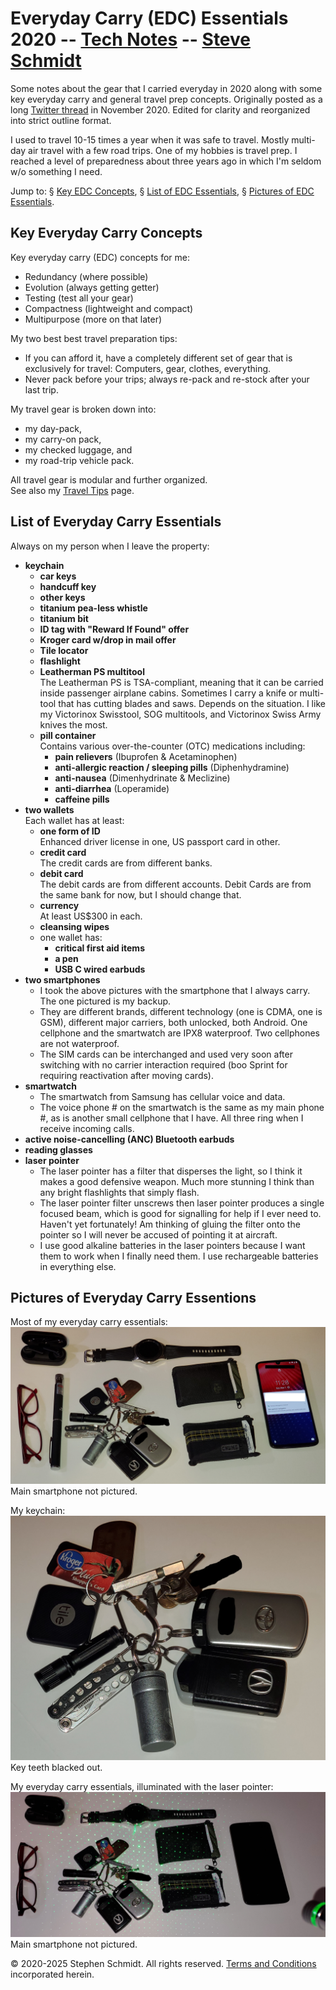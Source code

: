 
# Everyday Carry (EDC) Essentials 2020 -- [Tech Notes](..) -- [Steve Schmidt](/)
Some notes about the gear that I carried everyday in 2020 along with some key everyday carry and general travel prep concepts.
Originally posted as a long [Twitter thread](https://x.com/czmyt/status/1322948156238299143) in November 2020.
Edited for clarity and reorganized into strict outline format.

I used to travel 10-15 times a year when it was safe to travel.
Mostly multi-day air travel with a few road trips.
One of my hobbies is travel prep.
I reached a level of preparedness about three years ago in which I'm seldom w/o something I need.

Jump to:
    §&nbsp;[Key EDC Concepts](#concepts),
    §&nbsp;[List of EDC Essentials](#list),
    §&nbsp;[Pictures of EDC Essentials](#pictures).


<a name="concepts"></a>
## Key Everyday Carry Concepts

Key everyday carry (EDC) concepts for me:
- Redundancy (where possible)
- Evolution (always getting getter)
- Testing (test all your gear)
- Compactness (lightweight and compact)
- Multipurpose (more on that later)

My two best best travel preparation tips:
- If you can afford it, have a completely different set of gear that is exclusively for travel: Computers, gear, clothes, everything.
- Never pack before your trips; always re-pack and re-stock after your last trip.

My travel gear is broken down into:
- my day-pack,
- my carry-on pack,
- my checked luggage, and
- my road-trip vehicle pack.

All travel gear is modular and further organized.
<br />See also my [Travel Tips](/travel-tips) page.


<a name="list"></a>
## List of Everyday Carry Essentials

Always on my person when I leave the property:
- **keychain**
    - **car keys**
    - **handcuff key**
    - **other keys**
    - **titanium pea-less whistle**
    - **titanium bit**
    - **ID tag with "Reward If Found" offer**
    - **Kroger card w/drop in mail offer**
    - **Tile locator**
    - **flashlight**
    - **Leatherman PS multitool**
        <br />The Leatherman PS is TSA-compliant, meaning that it can be carried inside passenger airplane cabins.
        Sometimes I carry a knife or multi-tool that has cutting blades and saws.
        Depends on the situation.
        I like my Victorinox Swisstool, SOG multitools, and Victorinox Swiss Army knives the most.
    - **pill container**
        <br />Contains various over-the-counter (OTC) medications including:
        - **pain relievers** (Ibuprofen & Acetaminophen)
        - **anti-allergic reaction / sleeping pills** (Diphenhydramine)
        - **anti-nausea** (Dimenhydrinate & Meclizine)
        - **anti-diarrhea** (Loperamide)
        - **caffeine pills**
- **two wallets**
    <br />Each wallet has at least:
    - **one form of ID**
        <br />Enhanced driver license in one, US passport card in other.
    - **credit card**
        <br />The credit cards are from different banks.
    - **debit card**
        <br />The debit cards are from different accounts.
        Debit Cards are from the same bank for now, but I should change that.
    - **currency**
        <br />At least US$300 in each.
    - **cleansing wipes**
    - one wallet has:
        - **critical first aid items**
        - **a pen**
        - **USB C wired earbuds**
- **two smartphones**
    - I took the above pictures with the smartphone that I always carry.
        The one pictured is my backup.
    - They are different brands, different technology (one is CDMA, one is GSM), different major carriers, both unlocked, both Android.
        One cellphone and the smartwatch are IPX8 waterproof.
        Two cellphones are not waterproof.
    - The SIM cards can be interchanged and used very soon after switching with no carrier interaction required (boo Sprint for requiring reactivation after moving cards).
- **smartwatch**
    - The smartwatch from Samsung has cellular voice and data.
    - The voice phone # on the smartwatch is the same as my main phone #, as is another small cellphone that I have.
        All three ring when I receive incoming calls.
- **active noise-cancelling (ANC) Bluetooth earbuds**
- **reading glasses**
- **laser pointer**
    - The laser pointer has a filter that disperses the light, so I think it makes a good defensive weapon.
        Much more stunning I think than any bright flashlights that simply flash.
    - The laser pointer filter unscrews then laser pointer produces a single focused beam, which is good for signalling for help if I ever need to.
        Haven't yet fortunately!
        Am thinking of gluing the filter onto the pointer so I will never be accused of pointing it at aircraft.
    - I use good alkaline batteries in the laser pointers because I want them to work when I finally need them.
        I use rechargeable batteries in everything else.


<a name="pictures"></a>
## Pictures of Everyday Carry Essentions

Most of my everyday carry essentials:
[![Everyday Carry Essentials](edc-essentials.jpg)](edc-essentials.jpg)
Main smartphone not pictured.

My keychain:
[![Everyday Carry Keychain](edc-keychain.jpg)](edc-keychain.jpg)
Key teeth blacked out.

My everyday carry essentials, illuminated with the laser pointer:
[![Everyday Carry Essentials Illuminated](edc-essentials-illum.jpg)](edc-essentials-illum.jpg)
Main smartphone not pictured.

© 2020-2025 Stephen Schmidt.  All rights reserved.  [Terms and Conditions](/terms-and-conditions) incorporated herein.
